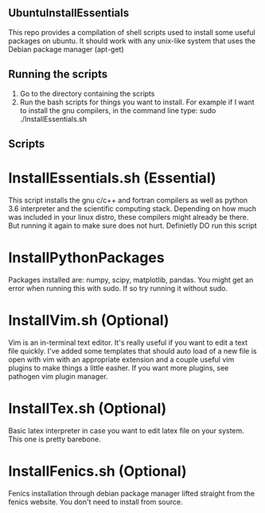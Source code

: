 ## UbuntuInstallEssentials
This repo provides a compilation of shell scripts used to install some useful packages on ubuntu. It should work with any unix-like system that uses the Debian package manager (apt-get)


## Running the scripts
1. Go to the directory containing the scripts
2. Run the bash scripts for things you want to install. For example if I want to install the gnu compilers, in the command line type:
  sudo ./InstallEssentials.sh

## Scripts
# InstallEssentials.sh (Essential)
This script installs the gnu c/c++ and fortran compilers as well as python 3.6 interpreter and the scientific computing stack. Depending on how much was included in your linux distro, these compilers might already be there. But running it again to make sure does not hurt. Definietly DO run this script

# InstallPythonPackages
Packages installed are: numpy, scipy, matplotlib, pandas. You might get an error when running this with sudo. If so try running it without sudo.

# InstallVim.sh (Optional)
Vim is an in-terminal text editor. It's really useful if you want to edit a text file quickly. I've added some templates that should auto load of a new file is open with vim with an appropriate extension and a couple useful vim plugins to make things a little easher. If you want more plugins, see pathogen vim plugin manager.

# InstallTex.sh (Optional)
Basic latex interpreter in case you want to edit latex file on your system. This one is pretty barebone. 

# InstallFenics.sh (Optional) 
Fenics installation through debian package manager lifted straight from the fenics website. You don't need to install from source.


